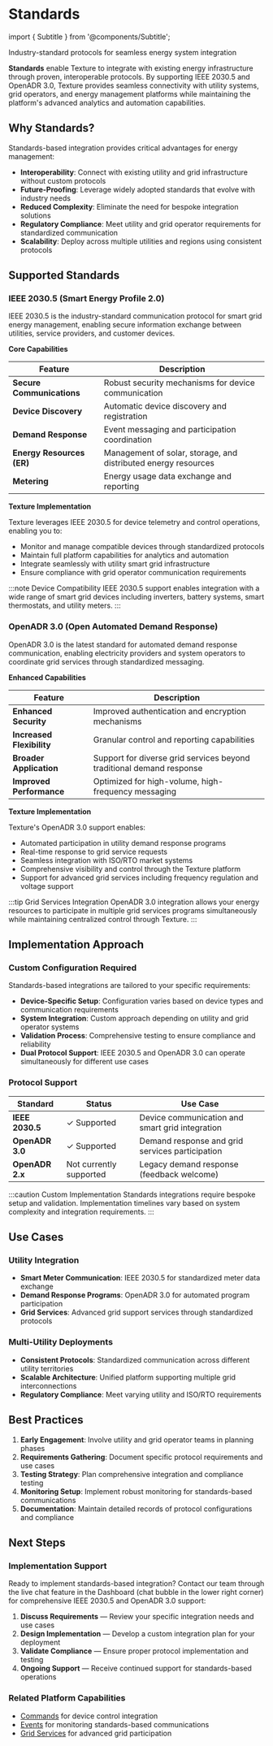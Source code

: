 # Standards

import { Subtitle } from '@components/Subtitle';

<Subtitle>Industry-standard protocols for seamless energy system integration</Subtitle>

**Standards** enable Texture to integrate with existing energy infrastructure through proven, interoperable protocols. By supporting IEEE 2030.5 and OpenADR 3.0, Texture provides seamless connectivity with utility systems, grid operators, and energy management platforms while maintaining the platform's advanced analytics and automation capabilities.

## Why Standards?

Standards-based integration provides critical advantages for energy management:

- **Interoperability**: Connect with existing utility and grid infrastructure without custom protocols
- **Future-Proofing**: Leverage widely adopted standards that evolve with industry needs
- **Reduced Complexity**: Eliminate the need for bespoke integration solutions
- **Regulatory Compliance**: Meet utility and grid operator requirements for standardized communication
- **Scalability**: Deploy across multiple utilities and regions using consistent protocols

## Supported Standards

### IEEE 2030.5 (Smart Energy Profile 2.0)

IEEE 2030.5 is the industry-standard communication protocol for smart grid energy management, enabling secure information exchange between utilities, service providers, and customer devices.

**Core Capabilities**

| Feature | Description |
|---------|-------------|
| **Secure Communications** | Robust security mechanisms for device communication |
| **Device Discovery** | Automatic device discovery and registration |
| **Demand Response** | Event messaging and participation coordination |
| **Energy Resources (ER)** | Management of solar, storage, and distributed energy resources |
| **Metering** | Energy usage data exchange and reporting |

**Texture Implementation**

Texture leverages IEEE 2030.5 for device telemetry and control operations, enabling you to:

- Monitor and manage compatible devices through standardized protocols
- Maintain full platform capabilities for analytics and automation
- Integrate seamlessly with utility smart grid infrastructure
- Ensure compliance with grid operator communication requirements

:::note Device Compatibility
IEEE 2030.5 support enables integration with a wide range of smart grid devices including inverters, battery systems, smart thermostats, and utility meters.
:::

### OpenADR 3.0 (Open Automated Demand Response)

OpenADR 3.0 is the latest standard for automated demand response communication, enabling electricity providers and system operators to coordinate grid services through standardized messaging.

**Enhanced Capabilities**

| Feature | Description |
|---------|-------------|
| **Enhanced Security** | Improved authentication and encryption mechanisms |
| **Increased Flexibility** | Granular control and reporting capabilities |
| **Broader Application** | Support for diverse grid services beyond traditional demand response |
| **Improved Performance** | Optimized for high-volume, high-frequency messaging |

**Texture Implementation**

Texture's OpenADR 3.0 support enables:

- Automated participation in utility demand response programs
- Real-time response to grid service requests
- Seamless integration with ISO/RTO market systems
- Comprehensive visibility and control through the Texture platform
- Support for advanced grid services including frequency regulation and voltage support

:::tip Grid Services Integration
OpenADR 3.0 integration allows your energy resources to participate in multiple grid services programs simultaneously while maintaining centralized control through Texture.
:::

## Implementation Approach

### Custom Configuration Required

Standards-based integrations are tailored to your specific requirements:

- **Device-Specific Setup**: Configuration varies based on device types and communication requirements
- **System Integration**: Custom approach depending on utility and grid operator systems
- **Validation Process**: Comprehensive testing to ensure compliance and reliability
- **Dual Protocol Support**: IEEE 2030.5 and OpenADR 3.0 can operate simultaneously for different use cases

### Protocol Support

| Standard | Status | Use Case |
|----------|--------|----------|
| **IEEE 2030.5** | ✓ Supported | Device communication and smart grid integration |
| **OpenADR 3.0** | ✓ Supported | Demand response and grid services participation |
| **OpenADR 2.x** | Not currently supported | Legacy demand response (feedback welcome) |

:::caution Custom Implementation
Standards integrations require bespoke setup and validation. Implementation timelines vary based on system complexity and integration requirements.
:::

## Use Cases

### Utility Integration

- **Smart Meter Communication**: IEEE 2030.5 for standardized meter data exchange
- **Demand Response Programs**: OpenADR 3.0 for automated program participation
- **Grid Services**: Advanced grid support services through standardized protocols

### Multi-Utility Deployments

- **Consistent Protocols**: Standardized communication across different utility territories
- **Scalable Architecture**: Unified platform supporting multiple grid interconnections
- **Regulatory Compliance**: Meet varying utility and ISO/RTO requirements

## Best Practices

1. **Early Engagement**: Involve utility and grid operator teams in planning phases
2. **Requirements Gathering**: Document specific protocol requirements and use cases
3. **Testing Strategy**: Plan comprehensive integration and compliance testing
4. **Monitoring Setup**: Implement robust monitoring for standards-based communications
5. **Documentation**: Maintain detailed records of protocol configurations and compliance

## Next Steps

### Implementation Support

Ready to implement standards-based integration? Contact our team through the live chat feature in the Dashboard (chat bubble in the lower right corner) for comprehensive IEEE 2030.5 and OpenADR 3.0 support:

1. **Discuss Requirements** — Review your specific integration needs and use cases
2. **Design Implementation** — Develop a custom integration plan for your deployment  
3. **Validate Compliance** — Ensure proper protocol implementation and testing
4. **Ongoing Support** — Receive continued support for standards-based operations

### Related Platform Capabilities

- [Commands](/platform-concepts/commands) for device control integration
- [Events](/platform-concepts/events) for monitoring standards-based communications
- [Grid Services](/platform-concepts/commands/grid-services) for advanced grid participation
